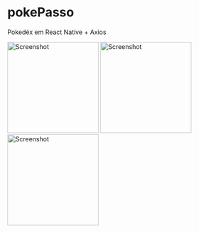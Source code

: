 # pokePasso
Pokedéx em React Native + Axios

<div>
    <img width="205" alt="Screenshot" src="https://user-images.githubusercontent.com/42000136/222172087-c9267039-d310-49d0-a30f-11cb8bcc8c12.jpeg">
    <img width="205" alt="Screenshot" src="https://user-images.githubusercontent.com/42000136/222172416-5a29bfcb-ce50-44c8-827a-1a7376f4f765.jpeg">
     <img width="205" alt="Screenshot" src="https://user-images.githubusercontent.com/42000136/222172637-d1b9d64d-6c6a-48cd-a2a7-433b76e02516.jpeg">
</div>
